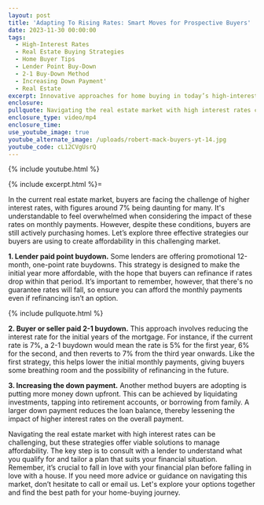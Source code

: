 ```yaml
---
layout: post
title: 'Adapting To Rising Rates: Smart Moves for Prospective Buyers'
date: 2023-11-30 00:00:00
tags:
  - High-Interest Rates
  - Real Estate Buying Strategies
  - Home Buyer Tips
  - Lender Point Buy-Down
  - 2-1 Buy-Down Method
  - Increasing Down Payment'
  - Real Estate
excerpt: Innovative approaches for home buying in today’s high-interest era.
enclosure:
pullquote: Navigating the real estate market with high interest rates can be challenging.
enclosure_type: video/mp4
enclosure_time:
use_youtube_image: true
youtube_alternate_image: /uploads/robert-mack-buyers-yt-14.jpg
youtube_code: cL12CVgUsrQ
---
```

{% include youtube.html %}

{% include excerpt.html %}\=

In the current real estate market, buyers are facing the challenge of higher interest rates, with figures around 7% being daunting for many. It's understandable to feel overwhelmed when considering the impact of these rates on monthly payments. However, despite these conditions, buyers are still actively purchasing homes. Let’s explore three effective strategies our buyers are using to create affordability in this challenging market.

**1\. Lender paid point buydown.** Some lenders are offering promotional 12-month, one-point rate buydowns. This strategy is designed to make the initial year more affordable, with the hope that buyers can refinance if rates drop within that period. It’s important to remember, however, that there's no guarantee rates will fall, so ensure you can afford the monthly payments even if refinancing isn’t an option.

{% include pullquote.html %}

**2\. Buyer or seller paid 2-1 buydown.** This approach involves reducing the interest rate for the initial years of the mortgage. For instance, if the current rate is 7%, a 2-1 buydown would mean the rate is 5% for the first year, 6% for the second, and then reverts to 7% from the third year onwards. Like the first strategy, this helps lower the initial monthly payments, giving buyers some breathing room and the possibility of refinancing in the future.

**3\. Increasing the down payment.** Another method buyers are adopting is putting more money down upfront. This can be achieved by liquidating investments, tapping into retirement accounts, or borrowing from family. A larger down payment reduces the loan balance, thereby lessening the impact of higher interest rates on the overall payment.

Navigating the real estate market with high interest rates can be challenging, but these strategies offer viable solutions to manage affordability. The key step is to consult with a lender to understand what you qualify for and tailor a plan that suits your financial situation. Remember, it’s crucial to fall in love with your financial plan before falling in love with a house. If you need more advice or guidance on navigating this market, don’t hesitate to call or email us. Let's explore your options together and find the best path for your home-buying journey.
